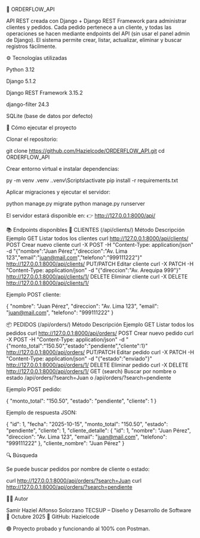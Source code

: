 🧩 ORDERFLOW_API

API REST creada con Django + Django REST Framework para administrar clientes y pedidos.
Cada pedido pertenece a un cliente, y todas las operaciones se hacen mediante endpoints del API (sin usar el panel admin de Django).
El sistema permite crear, listar, actualizar, eliminar y buscar registros fácilmente.

⚙️ Tecnologías utilizadas

Python 3.12

Django 5.1.2

Django REST Framework 3.15.2

django-filter 24.3

SQLite (base de datos por defecto)

🚀 Cómo ejecutar el proyecto

Clonar el repositorio:

git clone https://github.com/Hazielcode/ORDERFLOW_API.git
cd ORDERFLOW_API


Crear entorno virtual e instalar dependencias:

py -m venv .venv
.\.venv\Scripts\activate
pip install -r requirements.txt


Aplicar migraciones y ejecutar el servidor:

python manage.py migrate
python manage.py runserver


El servidor estará disponible en:
👉 http://127.0.0.1:8000/api/

📚 Endpoints disponibles
👤 CLIENTES (/api/clients/)
Método	Descripción	Ejemplo
GET	Listar todos los clientes	curl http://127.0.0.1:8000/api/clients/
POST	Crear nuevo cliente	curl -X POST -H "Content-Type: application/json" -d "{\"nombre\":\"Juan Pérez\",\"direccion\":\"Av. Lima 123\",\"email\":\"juan@mail.com\",\"telefono\":\"999111222\"}" http://127.0.0.1:8000/api/clients/
PUT/PATCH	Editar cliente	curl -X PATCH -H "Content-Type: application/json" -d "{\"direccion\":\"Av. Arequipa 999\"}" http://127.0.0.1:8000/api/clients/1/
DELETE	Eliminar cliente	curl -X DELETE http://127.0.0.1:8000/api/clients/1/

Ejemplo POST cliente:

{
  "nombre": "Juan Pérez",
  "direccion": "Av. Lima 123",
  "email": "juan@mail.com",
  "telefono": "999111222"
}

📦 PEDIDOS (/api/orders/)
Método	Descripción	Ejemplo
GET	Listar todos los pedidos	curl http://127.0.0.1:8000/api/orders/
POST	Crear nuevo pedido	curl -X POST -H "Content-Type: application/json" -d "{\"monto_total\":\"150.50\",\"estado\":\"pendiente\",\"cliente\":1}" http://127.0.0.1:8000/api/orders/
PUT/PATCH	Editar pedido	curl -X PATCH -H "Content-Type: application/json" -d "{\"estado\":\"enviado\"}" http://127.0.0.1:8000/api/orders/1/
DELETE	Eliminar pedido	curl -X DELETE http://127.0.0.1:8000/api/orders/1/
GET (search)	Buscar por nombre o estado	/api/orders/?search=Juan o /api/orders/?search=pendiente

Ejemplo POST pedido:

{
  "monto_total": "150.50",
  "estado": "pendiente",
  "cliente": 1
}


Ejemplo de respuesta JSON:

{
  "id": 1,
  "fecha": "2025-10-15",
  "monto_total": "150.50",
  "estado": "pendiente",
  "cliente": 1,
  "cliente_detalle": {
    "id": 1,
    "nombre": "Juan Pérez",
    "direccion": "Av. Lima 123",
    "email": "juan@mail.com",
    "telefono": "999111222"
  },
  "cliente_nombre": "Juan Pérez"
}

🔍 Búsqueda

Se puede buscar pedidos por nombre de cliente o estado:

curl http://127.0.0.1:8000/api/orders/?search=Juan
curl http://127.0.0.1:8000/api/orders/?search=pendiente

👨‍💻 Autor

Samir Haziel Alfonso Solorzano
TECSUP – Diseño y Desarrollo de Software
📅 Octubre 2025
🐙 GitHub: Hazielcode

🟢 Proyecto probado y funcionando al 100% con Postman.